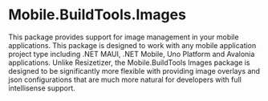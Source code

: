 ﻿# Mobile.BuildTools.Images

This package provides support for image management in your mobile applications. This package is designed to work with any mobile application project type including .NET MAUI, .NET Mobile, Uno Platform and Avalonia applications. Unlike Resizetizer, the Mobile.BuildTools Images package is designed to be significantly more flexible with providing image overlays and json configurations that are much more natural for developers with full intellisense support.
